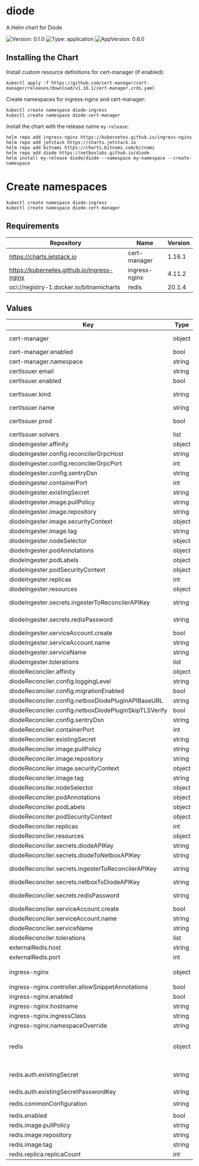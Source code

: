 # diode

A Helm chart for Diode

![Version: 0.1.0](https://img.shields.io/badge/Version-0.1.0-informational?style=flat-square) ![Type: application](https://img.shields.io/badge/Type-application-informational?style=flat-square) ![AppVersion: 0.6.0](https://img.shields.io/badge/AppVersion-0.6.0-informational?style=flat-square)

## Installing the Chart

Install custom resource definitions for cert-manager (if enabled):
```console
kubectl apply -f https://github.com/cert-manager/cert-manager/releases/download/v1.16.1/cert-manager.crds.yaml
```

Create namespaces for ingress-nginx and cert-manager:
```console
kubectl create namespace diode-ingress
kubectl create namespace diode-cert-manager
```

Install the chart with the release name `my-release`:
```console
helm repo add ingress-nginx https://kubernetes.github.io/ingress-nginx
helm repo add jetstack https://charts.jetstack.io
helm repo add bitnami https://charts.bitnami.com/bitnami
helm repo add diode https://netboxlabs.github.io/diode
helm install my-release diode/diode --namespace my-namespace --create-namespace
```

# Create namespaces
```console
kubectl create namespace diode-ingress
kubectl create namespace diode-cert-manager
```

## Requirements

| Repository | Name | Version |
|------------|------|---------|
| https://charts.jetstack.io | cert-manager | 1.16.1 |
| https://kubernetes.github.io/ingress-nginx | ingress-nginx | 4.11.2 |
| oci://registry-1.docker.io/bitnamicharts | redis | 20.1.4 |

## Values

| Key | Type | Default | Description |
|-----|------|---------|-------------|
| cert-manager | object | `{"enabled":false,"namespace":"diode-cert-manager"}` | ref: https://github.com/cert-manager/cert-manager/blob/master/deploy/charts/cert-manager/values.yaml |
| cert-manager.enabled | bool | `false` | cert-manager enabled |
| cert-manager.namespace | string | `"diode-cert-manager"` | cert-manager namespace |
| certIssuer.email | string | `""` | email address for ACME registration |
| certIssuer.enabled | bool | `false` | enable certificate issuer creation |
| certIssuer.kind | string | `"Issuer"` | issuer kind (Issuer or ClusterIssuer) ref: https://cert-manager.io/docs/configuration/acme/ |
| certIssuer.name | string | `""` | issuer name |
| certIssuer.prod | bool | `false` | determines whether to use Let's Encrypt production or staging environment |
| certIssuer.solvers | list | `[{"http01":{"ingress":{"ingressClassName":"nginx"}}}]` | solvers for the issuer |
| diodeIngester.affinity | object | `{}` | custom affinity rules for the pod |
| diodeIngester.config.reconcilerGrpcHost | string | `"diode-reconciler"` | diode-reconciler gRPC host |
| diodeIngester.config.reconcilerGrpcPort | int | `8081` | diode-reconciler gRPC port |
| diodeIngester.config.sentryDsn | string | `""` | sentry DSN |
| diodeIngester.containerPort | int | `8081` | port to listen on |
| diodeIngester.existingSecret | string | `""` | existing secret for diode-ingester |
| diodeIngester.image.pullPolicy | string | `"IfNotPresent"` | image pull policy |
| diodeIngester.image.repository | string | `"netboxlabs/diode-ingester"` | image repository |
| diodeIngester.image.securityContext | object | `{}` | security context for the container |
| diodeIngester.image.tag | string | `"latest"` | image tag |
| diodeIngester.nodeSelector | object | `{}` | node selector for the pod |
| diodeIngester.podAnnotations | object | `{}` | additional pod annotations |
| diodeIngester.podLabels | object | `{}` | additional pod labels |
| diodeIngester.podSecurityContext | object | `{}` | additional pod security context |
| diodeIngester.replicas | int | `1` | number of replicas |
| diodeIngester.resources | object | `{}` | resources to allocate for the container |
| diodeIngester.secrets.ingesterToReconcilerAPIKey | string | `""` | API key for authentication between diode-ingester and diode-reconciler |
| diodeIngester.secrets.redisPassword | string | `""` | redis password, must match the password in the redis chart or external redis |
| diodeIngester.serviceAccount.create | bool | `true` | create service account |
| diodeIngester.serviceAccount.name | string | `"diode-ingester"` | service account name |
| diodeIngester.serviceName | string | `"diode-ingester"` | service name |
| diodeIngester.tolerations | list | `[]` | tolerations to use with node taints |
| diodeReconciler.affinity | object | `{}` | custom affinity rules for the pod |
| diodeReconciler.config.loggingLevel | string | `"DEBUG"` | logging level |
| diodeReconciler.config.migrationEnabled | bool | `true` | migration enabled |
| diodeReconciler.config.netboxDiodePluginAPIBaseURL | string | `"https://<NETBOX_BASE_URL>/api/plugins/diode"` | NetBox plugin API base URL |
| diodeReconciler.config.netboxDiodePluginSkipTLSVerify | bool | `false` | NetBox plugin skip TLS verify |
| diodeReconciler.config.sentryDsn | string | `""` | sentry DSN |
| diodeReconciler.containerPort | int | `8081` | port to listen on |
| diodeReconciler.existingSecret | string | `""` | existing secret for diode-ingester |
| diodeReconciler.image.pullPolicy | string | `"IfNotPresent"` | image pull policy |
| diodeReconciler.image.repository | string | `"netboxlabs/diode-reconciler"` | image repository |
| diodeReconciler.image.securityContext | object | `{}` | security context for the container |
| diodeReconciler.image.tag | string | `"latest"` | image tag |
| diodeReconciler.nodeSelector | object | `{}` | node selector for the pod |
| diodeReconciler.podAnnotations | object | `{}` | additional pod annotations |
| diodeReconciler.podLabels | object | `{}` | additional pod labels |
| diodeReconciler.podSecurityContext | object | `{}` | additional pod security context |
| diodeReconciler.replicas | int | `1` | number of replicas |
| diodeReconciler.resources | object | `{}` |  |
| diodeReconciler.secrets.diodeAPIKey | string | `""` | API key for authentication of diode ingestion requests |
| diodeReconciler.secrets.diodeToNetboxAPIKey | string | `""` | API key for authentication between diode and NetBox API |
| diodeReconciler.secrets.ingesterToReconcilerAPIKey | string | `""` | API key for authentication between diode-ingester and diode-reconciler |
| diodeReconciler.secrets.netboxToDiodeAPIKey | string | `""` | API key for authentication between NetBox API and diode |
| diodeReconciler.secrets.redisPassword | string | `""` | redis password, must match the password in the redis chart or external redis |
| diodeReconciler.serviceAccount.create | bool | `true` | create service account |
| diodeReconciler.serviceAccount.name | string | `"diode-reconciler"` | service account name |
| diodeReconciler.serviceName | string | `"diode-reconciler"` | service name |
| diodeReconciler.tolerations | list | `[]` | tolerations to use with node taints |
| externalRedis.host | string | `""` | external redis host |
| externalRedis.port | int | `6379` | external redis port |
| ingress-nginx | object | `{"controller":{"allowSnippetAnnotations":true},"enabled":true,"hostname":"","ingressClass":"nginx","namespaceOverride":"diode-ingress"}` | ref: https://github.com/kubernetes/ingress-nginx/blob/main/charts/ingress-nginx/values.yaml |
| ingress-nginx.controller.allowSnippetAnnotations | bool | `true` | allow snippet annotations |
| ingress-nginx.enabled | bool | `true` | ingress-nginx enabled |
| ingress-nginx.hostname | string | `""` | hostname |
| ingress-nginx.ingressClass | string | `"nginx"` | ingress class |
| ingress-nginx.namespaceOverride | string | `"diode-ingress"` | override ingress-nginx namespace |
| redis | object | `{"auth":{"existingSecret":"diode-ingester-secret","existingSecretPasswordKey":"REDIS_PASSWORD"},"commonConfiguration":"appendonly yes\nsave 60 1\nloadmodule /opt/redis-stack/lib/rejson.so\nloadmodule /opt/redis-stack/lib/redisearch.so","enabled":true,"image":{"pullPolicy":"IfNotPresent","repository":"redis/redis-stack-server","tag":"latest"},"replica":{"replicaCount":1}}` | ref: https://github.com/bitnami/charts/blob/main/bitnami/redis/values.yaml |
| redis.auth.existingSecret | string | `"diode-ingester-secret"` | existing secret for redis password, either diodeIngester.existingSecret, diode-ingester-secret (created from diodeIngester.secrets) or your custom secret |
| redis.auth.existingSecretPasswordKey | string | `"REDIS_PASSWORD"` | existing secret key for redis password |
| redis.commonConfiguration | string | `"appendonly yes\nsave 60 1\nloadmodule /opt/redis-stack/lib/rejson.so\nloadmodule /opt/redis-stack/lib/redisearch.so"` | redis configuration |
| redis.enabled | bool | `true` | redis enabled |
| redis.image.pullPolicy | string | `"IfNotPresent"` | redis image pull policy |
| redis.image.repository | string | `"redis/redis-stack-server"` | redis image repository |
| redis.image.tag | string | `"latest"` | redis image tag |
| redis.replica.replicaCount | int | `1` | number of redis replicas |